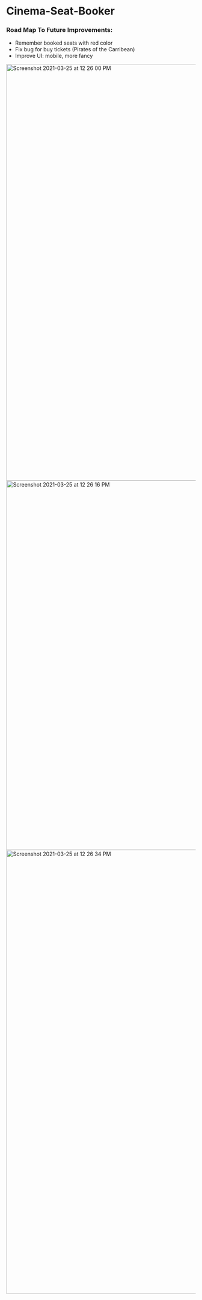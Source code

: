# Cinema-Seat-Booker

### Road Map To Future Improvements:
* Remember booked seats with red color
* Fix bug for buy tickets (Pirates of the Carribean)
* Improve UI: mobile, more fancy 


<img width="1105" alt="Screenshot 2021-03-25 at 12 26 00 PM" src="https://user-images.githubusercontent.com/50436238/112508754-375db200-8d66-11eb-9f1c-d810e55a81de.png">

<img width="980" alt="Screenshot 2021-03-25 at 12 26 16 PM" src="https://user-images.githubusercontent.com/50436238/112508803-42b0dd80-8d66-11eb-9c83-104592a7b713.png">

<img width="1178" alt="Screenshot 2021-03-25 at 12 26 34 PM" src="https://user-images.githubusercontent.com/50436238/112508822-46dcfb00-8d66-11eb-851f-210dab253af6.png">

